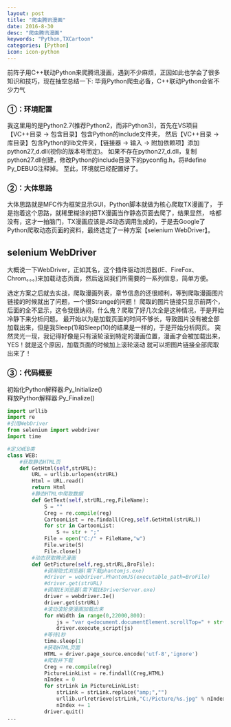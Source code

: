 ```yaml
---
layout: post
title: "爬虫腾讯漫画"
date: 2016-8-30
desc: "爬虫腾讯漫画"
keywords: "Python,TXCartoon"
categories: [Python]
icon: icon-python
---
```


前阵子用C++联动Python来爬腾讯漫画，遇到不少麻烦，正因如此也学会了很多知识和技巧，现在抽空总结一下:
毕竟Python爬虫必备，C++联动Python会省不少力气

### ①：环境配置
  我这里用的是Python2.7(推荐Python2，而非Python3)，首先在VS项目【VC++目录 -> 包含目录】包含Python的include文件夹，
  然后【VC++目录 -> 库目录】包含Python的lib文件夹，【链接器 -> 输入 -> 附加依赖项】添加python27_d.dll(视你的版本号而定)。
  如果不存在python27_d.dll，复制python27.dll创建，修改Python的include目录下的pyconfig.h，将#define Py_DEBUG注释掉。
  至此，环境就已经配置好了。
  
### ②：大体思路
  大体思路就是MFC作为框架显示GUI，Python脚本就做为核心爬取TX漫画了，
  于是抱着这个思路，就稀里糊涂的把TX漫画当作静态页面去爬了，结果显然，
  啥都没有，这才一拍脑门，TX漫画应该是JS动态调用生成的，于是去Google了
  Python爬取动态页面的资料，最终选定了一种方案【selenium WebDriver】。
  
## selenium WebDriver
  大概说一下WebDriver，正如其名，这个插件驱动浏览器(IE、FireFox、Chrom。。。)来加载动态页面，然后返回我们所需要的一系列信息，简单方便。
  
  选定方案之后就去实战，爬取漫画列表，章节信息的还很顺利，等到爬取漫画图片链接的时候就出了问题，一个很Strange的问题！
  爬取的图片链接只显示前两个，后面的全不显示，这令我很纳闷，什么鬼？爬取了好几次全是这种情况，于是开始冷静下来分析问题。
  最开始以为是加载页面的时间不够长，导致图片没有被全部加载出来，但是我Sleep(1)和Sleep(10)的结果是一样的，于是开始分析网页。
  突然灵光一现，我记得好像是只有滚轮滚到特定的漫画位置，漫画才会被加载出来，YES！就是这个原因，加载页面的时候加上滚轮滚动
  就可以把图片链接全部爬取出来了！
  
### ③：代码概要
  初始化Python解释器:Py_Initialize()  
  释放Python解释器:Py_Finalize()  
  
  
``` python
import urllib  
import re  
#引用WebDriver  
from selenium import webdriver  
import time

#定义WEB类  
class WEB:  
    #获取静态HTML页  
    def GetHtml(self,strURL):  
        URL = urllib.urlopen(strURL)  
        Html = URL.read()  
        return Html  
        #静态HTML中爬取数据  
        def GetText(self,strURL,reg,FileName):  
            S = ""  
            Creg = re.compile(reg)  
            CartoonList = re.findall(Creg,self.GetHtml(strURL))  
            for str in CartoonList:  
                S += str + ";"  
            File = open("C:/" + FileName,"w")  
            File.write(S)  
            File.close()  
        #动态获取腾讯漫画
        def GetPicture(self,reg,strURL,BroFile):  
            #调用隐式浏览器(需下载phantomjs.exe)  
            #driver = webdriver.PhantomJS(executable_path=BroFile)  
            #driver.get(strURL)  
            #调用IE浏览器(需下载IEDriverServer.exe)  
            driver = webdriver.Ie()  
            driver.get(strURL)  
            #滚动滚轮使漫画加载出来  
            for nWidth in range(0,22000,800):  
                js = "var q=document.documentElement.scrollTop=" + str(nWidth)  
                driver.execute_script(js)  
            #等待1秒  
            time.sleep(1)  
            #获取HTML页面  
            HTML = driver.page_source.encode('utf-8','ignore')  
            #爬取并下载  
            Creg = re.compile(reg)  
            PictureLinkList = re.findall(Creg,HTML)  
            nIndex = 0  
            for strLink in PictureLinkList:  
                strLink = strLink.replace("amp;","")  
                urllib.urlretrieve(strLink,"C:/Picture/%s.jpg" % nIndex)  
                nIndex += 1 
            driver.quit()
...
```
